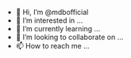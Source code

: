 - 👋 Hi, I’m @mdbofficial
- 👀 I’m interested in ...
- 🌱 I’m currently learning ...
- 💞️ I’m looking to collaborate on ...
- 📫 How to reach me ...

<!---
mdbofficial/mdbofficial is a ✨ special ✨ repository because its `README.md` (this file) appears on your GitHub profile.
You can click the Preview link to take a look at your changes.
--->
